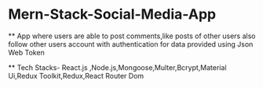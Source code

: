 # Mern-Stack-Social-Media-App

** App where users are able to post comments,like posts of other users also follow other users account with authentication for data provided using Json Web Token

** Tech Stacks- React.js ,Node.js,Mongoose,Multer,Bcrypt,Material Ui,Redux Toolkit,Redux,React Router Dom

